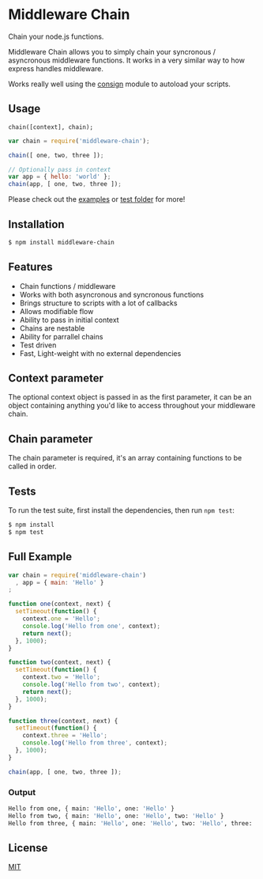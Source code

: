 # Middleware Chain
  
  Chain your node.js functions.

  Middleware Chain allows you to simply chain your syncronous / asyncronous middleware functions. It works in a very similar way to how express handles middleware.

  Works really well using the [consign](https://www.npmjs.com/package/consign) module to autoload your scripts.

## Usage

```
chain([context], chain);
```

```js
var chain = require('middleware-chain');

chain([ one, two, three ]);

// Optionally pass in context
var app = { hello: 'world' };
chain(app, [ one, two, three ]);
```

Please check out the [examples](examples) or [test folder](test) for more!

## Installation

```bash
$ npm install middleware-chain
```

## Features

  * Chain functions / middleware
  * Works with both asyncronous and syncronous functions
  * Brings structure to scripts with a lot of callbacks
  * Allows modifiable flow
  * Ability to pass in initial context
  * Chains are nestable
  * Ability for parrallel chains
  * Test driven
  * Fast, Light-weight with no external dependencies

## Context parameter

  The optional context object is passed in as the first parameter, it can be an object containing anything you'd like to access throughout your middleware chain.

## Chain parameter

  The chain parameter is required, it's an array containing functions to be called in order.

## Tests

  To run the test suite, first install the dependencies, then run `npm test`:

  ```bash
  $ npm install
  $ npm test
  ```

## Full Example

```js
var chain = require('middleware-chain')
  , app = { main: 'Hello' }
;

function one(context, next) {
  setTimeout(function() {
    context.one = 'Hello';
    console.log('Hello from one', context);
    return next();
  }, 1000);
}

function two(context, next) {
  setTimeout(function() {
    context.two = 'Hello';
    console.log('Hello from two', context);
    return next();
  }, 1000);
}

function three(context, next) {
  setTimeout(function() {
    context.three = 'Hello';
    console.log('Hello from three', context);
  }, 1000);
}

chain(app, [ one, two, three ]);
```

### Output

```bash
Hello from one, { main: 'Hello', one: 'Hello' }
Hello from two, { main: 'Hello', one: 'Hello', two: 'Hello' }
Hello from three, { main: 'Hello', one: 'Hello', two: 'Hello', three: 'Hello' }
```

## License

  [MIT](LICENSE)